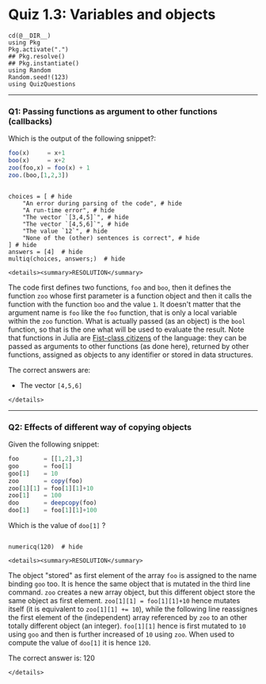 # Quiz 1.3: Variables and objects

```@setup q0103
cd(@__DIR__)    
using Pkg      
Pkg.activate(".")  
## Pkg.resolve()   
## Pkg.instantiate()
using Random
Random.seed!(123)
using QuizQuestions
```

--------------------------------------------------------------------------------
### Q1: Passing functions as argument to other functions (callbacks)

Which is the output of the following snippet?:

```julia
foo(x)     = x+1
boo(x)     = x+2
zoo(foo,x) = foo(x) + 1
zoo.(boo,[1,2,3])
```

```@example q0103

choices = [ # hide
    "An error during parsing of the code", # hide
    "A run-time error", # hide
    "The vector `[3,4,5]`", # hide
    "The vector `[4,5,6]`", # hide
    "The value `12`", # hide
    "None of the (other) sentences is correct", # hide
] # hide
answers = [4]  # hide
multiq(choices, answers;)  # hide

```

```@raw html
<details><summary>RESOLUTION</summary>
```

The code first defines two functions, `foo` and `boo`, then it defines the function `zoo` whose first parameter is a function object and then it calls the function with the function `boo` and the value `1`. It doesn't matter that the argument name is `foo` like the `foo` function, that is only a local variable within the `zoo` function. What is actually passed (as an object) is the `bool` function, so that is the one what will be used to evaluate the result.
Note that functions in Julia are [Fist-class citizens](https://en.wikipedia.org/wiki/First-class_function) of the language: they can be passed as arguments to other functions (as done here), returned by other functions, assigned as objects to any identifier or stored in data structures.

The correct answers are:
  - The vector `[4,5,6]`

```@raw html
</details>
```

--------------------------------------------------------------------------------
### Q2: Effects of different way of copying objects

Given the following snippet:

```julia
foo       = [[1,2],3]
goo       = foo[1]
goo[1]    = 10
zoo       = copy(foo)
zoo[1][1] = foo[1][1]+10
zoo[1]    = 100
doo       = deepcopy(foo)
doo[1]    = foo[1][1]+100
```

Which is the value of `doo[1]` ?

```@example q0103

numericq(120)  # hide

```

```@raw html
<details><summary>RESOLUTION</summary>
```

The object "stored" as first element of the array `foo` is assigned to the name binding `goo` too. It is hence the same object that is mutated in the third line command. `zoo` creates a new array object, but this different object store the same object as first element. `zoo[1][1] = foo[1][1]+10` hence mutates itself (it is equivalent to `zoo[1][1] += 10`), while the following line reassignes the first element of the (independent) array referenced by `zoo` to an other totally different object (an integer). `foo[1][1]` hence is first mutated to `10` using `goo` and then is further increased of `10` using `zoo`. When used to compute the value of `doo[1]` it is hence `120`.

The correct answer is: 120

```@raw html
</details>
```